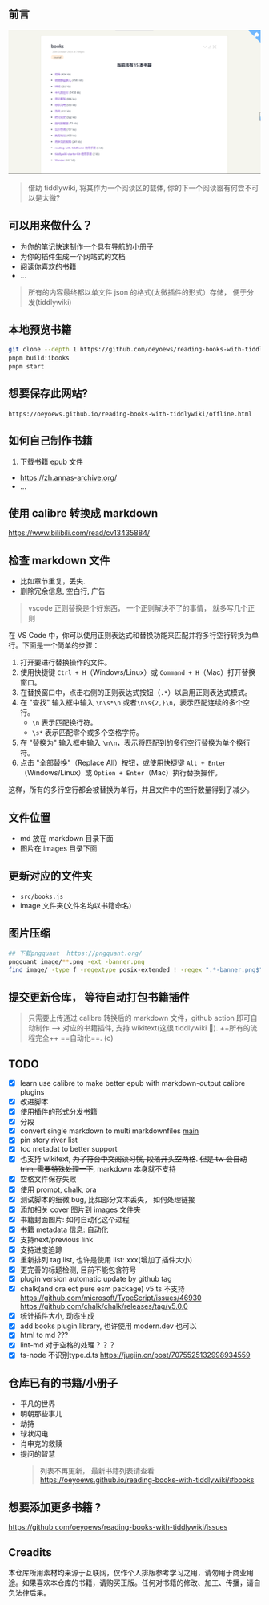 ## 前言

![banner](https://github.com/oeyoews/reading-books-with-tiddlywiki/raw/main/banner.png)

> 借助 tiddlywiki, 将其作为一个阅读区的载体, 你的下一个阅读器有何尝不可以是太微?

## 可以用来做什么？

- 为你的笔记快速制作一个具有导航的小册子
- 为你的插件生成一个网站式的文档
- 阅读你喜欢的书籍
- ...

> 所有的内容最终都以单文件 json 的格式(太微插件的形式）存储， 便于分发(tiddlywiki)

## 本地预览书籍

```bash
git clone --depth 1 https://github.com/oeyoews/reading-books-with-tiddlywiki.git
pnpm build:ibooks
pnpm start
```

## 想要保存此网站?

`https://oeyoews.github.io/reading-books-with-tiddlywiki/offline.html`

## 如何自己制作书籍

1. 下载书籍 epub 文件

- https://zh.annas-archive.org/
- ...

## 使用 calibre 转换成 markdown

https://www.bilibili.com/read/cv13435884/

<!-- * ~~convert epub to single markdown: https://www.vertopal.com/en/convert/epub-to-markdown~~ -->

## 检查 markdown 文件

- 比如章节重复，丢失.
- 删除冗余信息, 空白行, 广告

> vscode 正则替换是个好东西， 一个正则解决不了的事情， 就多写几个正则

在 VS Code 中，你可以使用正则表达式和替换功能来匹配并将多行空行转换为单行。下面是一个简单的步骤：

1. 打开要进行替换操作的文件。
2. 使用快捷键 `Ctrl + H`（Windows/Linux）或 `Command + H`（Mac）打开替换窗口。
3. 在替换窗口中，点击右侧的正则表达式按钮（`.*`）以启用正则表达式模式。
4. 在 "查找" 输入框中输入 `\n\s*\n` 或者`\n\s{2,}\n`，表示匹配连续的多个空行。
   - `\n` 表示匹配换行符。
   - `\s*` 表示匹配零个或多个空格字符。
5. 在 "替换为" 输入框中输入 `\n\n`，表示将匹配到的多行空行替换为单个换行符。
6. 点击 "全部替换"（Replace All）按钮，或使用快捷键 `Alt + Enter`（Windows/Linux）或 `Option + Enter`（Mac）执行替换操作。

这样，所有的多行空行都会被替换为单行，并且文件中的空行数量得到了减少。

## 文件位置

- md 放在 markdown 目录下面
- 图片在 images 目录下面

## 更新对应的文件夹

- `src/books.js`
- image 文件夹(文件名均以书籍命名)

## 图片压缩

```bash
## 下载pngquant  https://pngquant.org/
pngquant image/**.png -ext -banner.png
find image/ -type f -regextype posix-extended ! -regex ".*-banner.png$" -exec rm {} +
```

## 提交更新仓库， 等待自动打包书籍插件

> 只需要上传通过 calibre 转换后的 markdown 文件，github action 即可自动制作 --> 对应的书籍插件, 支持 wikitext(这很 tiddlywiki :rocket:). ++所有的流程完全++ ==自动化==. (c)


<!-- ## NOTE
> 绝对不保证 100%转换， 可能会丢失部分信息 -->

## TODO

- [x] learn use calibre to make better epub with markdown-output calibre plugins
- [x] 改进脚本
- [x] 使用插件的形式分发书籍
- [x] 分段
- [x] convert single markdown to multi markdownfiles [main](./src/main.js)
- [x] pin story river list
- [x] toc metadat to better support
- [x] 也支持 wikitext, ~~为了符合中文阅读习惯, 段落开头空两格~~. ~~但是 tw 会自动 trim, 需要特殊处理一下~~, markdown 本身就不支持
- [x] 空格文件保存失败
- [x] 使用 prompt, chalk, ora
- [x] 测试脚本的细微 bug, 比如部分文本丢失， 如何处理链接
- [x] 添加相关 cover 图片到 images 文件夹
- [x] 书籍封面图片: 如何自动化这个过程
- [x] 书籍 metadata 信息: 自动化
- [x] 支持next/previous link
- [x] 支持进度追踪
- [x] 重新排列 tag list, 也许是使用 list: xxx(增加了插件大小)
- [x] 更完善的标题检测, 目前不能包含符号
- [x] plugin version automatic update by github tag
- [x] chalk(and ora ect pure esm package) v5 ts 不支持 https://github.com/microsoft/TypeScript/issues/46930 https://github.com/chalk/chalk/releases/tag/v5.0.0
- [x] 统计插件大小, 动态生成
- [x] add books plugin library, 也许使用 modern.dev 也可以
- [x] html to md ???
- [x] lint-md 对于空格的处理？？？
- [x] ts-node 不识别type.d.ts https://juejin.cn/post/7075525132998934559

## 仓库已有的书籍/小册子

- 平凡的世界
- 明朝那些事儿
- 劫持
- 球状闪电
- 肖申克的救赎
- 提问的智慧
  > 列表不再更新， 最新书籍列表请查看 https://oeyoews.github.io/reading-books-with-tiddlywiki/#books

## 想要添加更多书籍 ?

https://github.com/oeyoews/reading-books-with-tiddlywiki/issues

## Creadits

本仓库所用素材均来源于互联网，仅作个人排版参考学习之用，请勿用于商业用途。如果喜欢本仓库的书籍，请购买正版。任何对书籍的修改、加工、传播，请自负法律后果。
